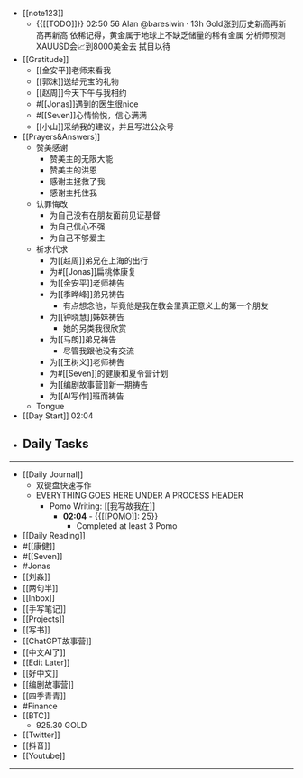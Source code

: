 - [[note123]]
    - {{[[TODO]]}} 02:50 56 Alan
@baresiwin
·
13h
Gold涨到历史新高再新高再新高
依稀记得，黄金属于地球上不缺乏储量的稀有金属
分析师预测XAUUSD会📈到8000美金去
拭目以待
- [[Gratitude]]
    - [[金安平]]老师来看我
    - [[郭沫]]送给元宝的礼物
    - [[赵周]]今天下午与我相约
    - #[[Jonas]]遇到的医生很nice
    - #[[Seven]]心情愉悦，信心满满
    - [[小山]]采纳我的建议，并且写进公众号
- [[Prayers&Answers]]
    - 赞美感谢
        - 赞美主的无限大能
        - 赞美主的洪恩
        - 感谢主拯救了我
        - 感谢主托住我
    - 认罪悔改
        - 为自己没有在朋友面前见证基督
        - 为自己信心不强
        - 为自己不够爱主
    - 祈求代求
        - 为[[赵周]]弟兄在上海的出行
        - 为#[[Jonas]]扁桃体康复
        - 为[[金安平]]老师祷告
        - 为[[季晔峰]]弟兄祷告
            - 有点想念他，毕竟他是我在教会里真正意义上的第一个朋友
        - 为[[钟晓慧]]姊妹祷告
            - 她的另类我很欣赏
        - 为[[马朗]]弟兄祷告
            - 尽管我跟他没有交流
        - 为[[王树义]]老师祷告
        - 为#[[Seven]]的健康和夏令营计划
        - 为[[编剧故事营]]新一期祷告
        - 为[[AI写作]]班而祷告
    - Tongue
- [[Day Start]] 02:04
- Daily Tasks
    - 
- ---
- [[Daily Journal]] 
    - 双键盘快速写作
    - EVERYTHING GOES HERE UNDER A PROCESS HEADER
        - Pomo Writing: [[我写故我在]]
            - **02:04** - {{[[POMO]]: 25}}
                -  Completed at least 3 Pomo
- [[Daily Reading]]
- #[[康健]]
- #[[Seven]]
- #Jonas 
- [[刘淼]]
- [[两句半]]
- [[Inbox]]
- [[手写笔记]]
- [[Projects]]
- [[写书]]
- [[ChatGPT故事营]]
- [[中文AI了]]
- [[Edit Later]]
- [[好中文]]
- [[编剧故事营]]
- [[四季青青]]
- #Finance
- [[BTC]]
    - 925.30 GOLD
- [[Twitter]]
- [[抖音]]
- [[Youtube]]
- ---
